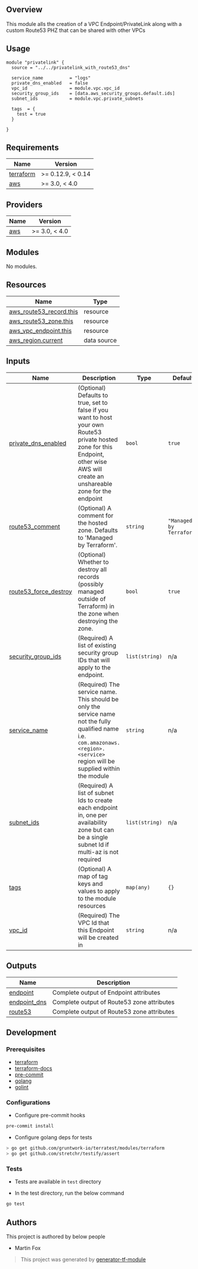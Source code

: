 ## Overview

This module alls the creation of a VPC Endpoint/PrivateLink along with a custom Route53 PHZ that can be shared with other VPCs

## Usage

```hcl
module "privatelink" {
  source = "../../privatelink_with_route53_dns"

  service_name          = "logs"
  private_dns_enabled   = false
  vpc_id                = module.vpc.vpc_id
  security_group_ids    = [data.aws_security_groups.default.ids]
  subnet_ids            = module.vpc.private_subnets

  tags  = {
    test = true
  }

}
```

<!-- BEGINNING OF PRE-COMMIT-TERRAFORM DOCS HOOK -->
## Requirements

| Name | Version |
|------|---------|
| <a name="requirement_terraform"></a> [terraform](#requirement\_terraform) | >= 0.12.9, < 0.14 |
| <a name="requirement_aws"></a> [aws](#requirement\_aws) | >= 3.0, < 4.0 |

## Providers

| Name | Version |
|------|---------|
| <a name="provider_aws"></a> [aws](#provider\_aws) | >= 3.0, < 4.0 |

## Modules

No modules.

## Resources

| Name | Type |
|------|------|
| [aws_route53_record.this](https://registry.terraform.io/providers/hashicorp/aws/latest/docs/resources/route53_record) | resource |
| [aws_route53_zone.this](https://registry.terraform.io/providers/hashicorp/aws/latest/docs/resources/route53_zone) | resource |
| [aws_vpc_endpoint.this](https://registry.terraform.io/providers/hashicorp/aws/latest/docs/resources/vpc_endpoint) | resource |
| [aws_region.current](https://registry.terraform.io/providers/hashicorp/aws/latest/docs/data-sources/region) | data source |

## Inputs

| Name | Description | Type | Default | Required |
|------|-------------|------|---------|:--------:|
| <a name="input_private_dns_enabled"></a> [private\_dns\_enabled](#input\_private\_dns\_enabled) | (Optional) Defaults to true, set to false if you want to host your own Route53 private hosted zone for this Endpoint, other wise AWS will create an unshareable zone for the endpoint | `bool` | `true` | no |
| <a name="input_route53_comment"></a> [route53\_comment](#input\_route53\_comment) | (Optional) A comment for the hosted zone. Defaults to 'Managed by Terraform'. | `string` | `"Managed by Terraform"` | no |
| <a name="input_route53_force_destroy"></a> [route53\_force\_destroy](#input\_route53\_force\_destroy) | (Optional) Whether to destroy all records (possibly managed outside of Terraform) in the zone when destroying the zone. | `bool` | `true` | no |
| <a name="input_security_group_ids"></a> [security\_group\_ids](#input\_security\_group\_ids) | (Required) A list of existing security group IDs that will apply to the endpoint. | `list(string)` | n/a | yes |
| <a name="input_service_name"></a> [service\_name](#input\_service\_name) | (Required) The service name. This should be only the service name not the fully qualified name i.e. `com.amazonaws.<region>.<service>` region will be supplied within the module | `string` | n/a | yes |
| <a name="input_subnet_ids"></a> [subnet\_ids](#input\_subnet\_ids) | (Required) A list of subnet Ids to create each endpoint in, one per availability zone but can be a single subnet Id if multi-az is not required | `list(string)` | n/a | yes |
| <a name="input_tags"></a> [tags](#input\_tags) | (Optional) A map of tag keys and values to apply to the module resources | `map(any)` | `{}` | no |
| <a name="input_vpc_id"></a> [vpc\_id](#input\_vpc\_id) | (Required) The VPC Id that this Endpoint will be created in | `string` | n/a | yes |

## Outputs

| Name | Description |
|------|-------------|
| <a name="output_endpoint"></a> [endpoint](#output\_endpoint) | Complete output of Endpoint attributes |
| <a name="output_endpoint_dns"></a> [endpoint\_dns](#output\_endpoint\_dns) | Complete output of Route53 zone attributes |
| <a name="output_route53"></a> [route53](#output\_route53) | Complete output of Route53 zone attributes |
<!-- END OF PRE-COMMIT-TERRAFORM DOCS HOOK -->

## Development

### Prerequisites

- [terraform](https://learn.hashicorp.com/terraform/getting-started/install#installing-terraform)
- [terraform-docs](https://github.com/segmentio/terraform-docs)
- [pre-commit](https://pre-commit.com/#install)
- [golang](https://golang.org/doc/install#install)
- [golint](https://github.com/golang/lint#installation)

### Configurations

- Configure pre-commit hooks
```sh
pre-commit install
```


- Configure golang deps for tests
```sh
> go get github.com/gruntwork-io/terratest/modules/terraform
> go get github.com/stretchr/testify/assert
```



### Tests

- Tests are available in `test` directory

- In the test directory, run the below command
```sh
go test
```



## Authors

This project is authored by below people

- Martin Fox

> This project was generated by [generator-tf-module](https://github.com/sudokar/generator-tf-module)
